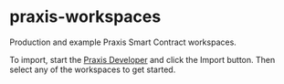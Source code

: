 # praxis-workspaces

Production and example Praxis Smart Contract workspaces.

To import, start the [Praxis Developer](https://praxis-developer.web.app) and click the Import button. Then select any of the workspaces to get started.
